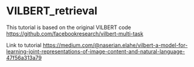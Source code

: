 # VILBERT_retrieval

This tutorial is based on the original VILBERT code https://github.com/facebookresearch/vilbert-multi-task

Link to tutorial https://medium.com/@naserian.elahe/vilbert-a-model-for-learning-joint-representations-of-image-content-and-natural-language-47f56a313a79

